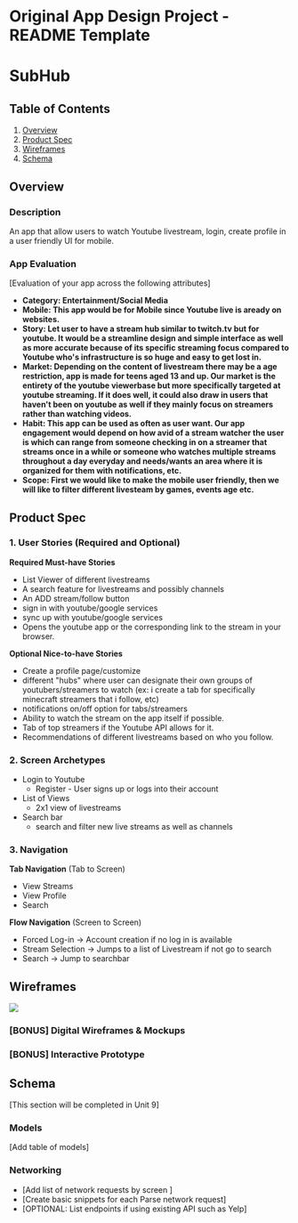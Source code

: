 Original App Design Project - README Template
===

# SubHub

## Table of Contents
1. [Overview](#Overview)
1. [Product Spec](#Product-Spec)
1. [Wireframes](#Wireframes)
2. [Schema](#Schema)

## Overview
### Description
An app that allow users to watch Youtube livestream, login, create profile in a user friendly UI for mobile.
### App Evaluation
[Evaluation of your app across the following attributes]
- **Category: Entertainment/Social Media**
- **Mobile: This app would be for Mobile since Youtube live is aready on websites.**
- **Story: Let user to have a stream hub similar to twitch.tv but for youtube. It would be a streamline design and simple interface as well as more accurate because of its specific streaming focus compared to Youtube who's infrastructure is so huge and easy to get lost in.**
- **Market: Depending on the content of livestream there may be a age restriction, app is made for teens aged 13 and up. Our market is the entirety of the youtube viewerbase but more specifically targeted at youtube streaming. If it does well, it could also draw in users that haven't been on youtube as well if they mainly focus on streamers rather than watching videos.**
- **Habit: This app can be used as often as user want. Our app engagement would depend on how avid of a stream watcher the user is which can range from someone checking in on a streamer that streams once in a while or someone who watches multiple streams throughout a day everyday and needs/wants an area where it is organized for them with notifications, etc.**
- **Scope: First we would like to make the mobile user friendly, then we will like to filter different livesteam by games, events age etc.**

## Product Spec

### 1. User Stories (Required and Optional)

**Required Must-have Stories**

* List Viewer of different livestreams
* A search feature for livestreams and possibly channels
* An ADD stream/follow button
* sign in with youtube/google services
* sync up with youtube/google services
* Opens the youtube app or the corresponding link to the stream in your browser. 


**Optional Nice-to-have Stories**

* Create a profile page/customize
* different "hubs" where user can designate their own groups of youtubers/streamers to watch (ex: i create a tab for specifically minecraft streamers that i follow, etc)
* notifications on/off option for tabs/streamers
* Ability to watch the stream on the app itself if possible. 
* Tab of top streamers if the Youtube API allows for it.
* Recommendations of different livestreams based on who you follow.

### 2. Screen Archetypes

* Login to Youtube
   * Register - User signs up or logs into their account
* List of Views
   * 2x1 view of livestreams
* Search bar
   * search and filter new live streams as well as channels
### 3. Navigation

**Tab Navigation** (Tab to Screen)

* View Streams
* View Profile
* Search 

**Flow Navigation** (Screen to Screen)
* Forced Log-in -> Account creation if no log in is available
* Stream Selection  -> Jumps to a list of Livestream if not go to search 
* Search -> Jump to searchbar 


## Wireframes
![](https://i.imgur.com/ICLnkGa.jpg)

### [BONUS] Digital Wireframes & Mockups


### [BONUS] Interactive Prototype

## Schema 
[This section will be completed in Unit 9]
### Models
[Add table of models]
### Networking
- [Add list of network requests by screen ]
- [Create basic snippets for each Parse network request]
- [OPTIONAL: List endpoints if using existing API such as Yelp]
